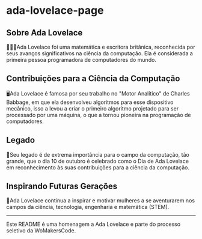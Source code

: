 # ada-lovelace-page

## Sobre Ada Lovelace

👩🏻‍💻Ada Lovelace foi uma matemática e escritora britânica, reconhecida por seus avanços significativos na ciência da computação. Ela é considerada a primeira pessoa programadora de computadores do mundo.

## Contribuições para a Ciência da Computação

🖥️Ada Lovelace é famosa por seu trabalho no "Motor Analítico" de Charles Babbage, em que ela desenvolveu algoritmos para esse dispositivo mecânico, isso a levou a criar o primeiro algoritmo projetado para ser processado por uma máquina, o que a tornou pioneira na programação de computadores.

## Legado

🔎Seu legado é de extrema importância para o campo da computação, tão grande, que o dia 10 de outubro é celebrado como o Dia de Ada Lovelace em reconhecimento às suas contribuições para a ciência da computação.

## Inspirando Futuras Gerações

🤩Ada Lovelace continua a inspirar e motivar mulheres a se aventurarem nos campos da ciência, tecnologia, engenharia e matemática (STEM).

---

Este README é uma homenagem a Ada Lovelace e parte do processo seletivo da WoMakersCode.
